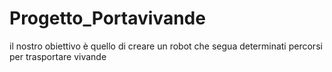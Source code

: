 # Progetto_Portavivande
il nostro obiettivo è quello di creare un robot che segua determinati percorsi per trasportare vivande 
